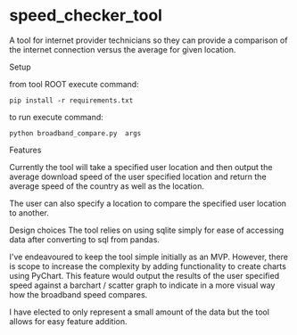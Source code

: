 # speed_checker_tool

A tool for internet provider technicians so they can
provide a comparison of the internet connection versus the average
for given location.

Setup

from tool ROOT execute command:
    
    pip install -r requirements.txt

to run execute command:

    python broadband_compare.py  args


Features

Currently the tool will take a specified user location and then output the average download speed
of the user specified location and return the average speed of the country as well as the location.

The user can also specify a location to compare the specified user location to another.


Design choices
The tool relies on using sqlite simply for ease of accessing data after converting to sql from pandas.

I've endeavoured to keep the tool simple initially as an MVP. However, there is scope to increase the complexity
by adding functionality to create charts using PyChart. This feature would output the results of the user specified
speed against a barchart / scatter graph to indicate in a more visual way how the broadband speed compares.

I have elected to only represent a small amount of the data but the tool allows for easy feature addition.



